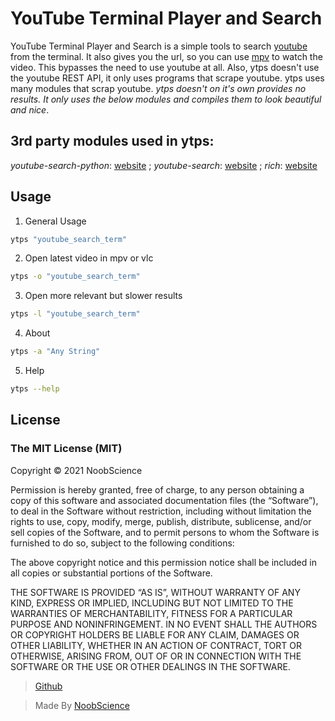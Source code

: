 # YouTube Terminal Player and Search
YouTube Terminal Player and Search is a simple tools to search [youtube]('https://youtube.com') from the terminal. It also gives you the url, so you can use [mpv]('https://mpv.io') to watch the video. 
This bypasses the need to use youtube at all. Also, ytps doesn't use the youtube REST API, it only uses programs that scrape youtube. ytps uses many modules that scrap youtube.
*ytps doesn't on it's own provides no results. It only uses the below modules and compiles them to look beautiful and nice*.
## 3rd party modules used in ytps:
*youtube-search-python*: [website]('https://github.com/alexmercerind/youtube-search-python') ; 
*youtube-search*: [website]('https://github.com/joetats/youtube_search') ; 
*rich*: [website]('https://github.com/willmcgugan/rich') 

## Usage

1. General Usage

```bash
ytps "youtube_search_term"
```

2. Open latest video in mpv or vlc
```bash
ytps -o "youtube_search_term"
```

3. Open more relevant but slower results
```bash
ytps -l "youtube_search_term"
```

4. About
```bash
ytps -a "Any String"
```

5. Help
```bash
ytps --help
```

## License 

### The MIT License (MIT) 

Copyright © 2021 NoobScience 

Permission is hereby granted, free of charge, to any person obtaining a copy of this software and associated documentation files (the “Software”), to deal in the Software without restriction, including without limitation the rights to use, copy, modify, merge, publish, distribute, sublicense, and/or sell copies of the Software, and to permit persons to whom the Software is furnished to do so, subject to the following conditions: 

The above copyright notice and this permission notice shall be included in all copies or substantial portions of the Software.

THE SOFTWARE IS PROVIDED “AS IS”, WITHOUT WARRANTY OF ANY KIND, EXPRESS OR IMPLIED, INCLUDING BUT NOT LIMITED TO THE WARRANTIES OF MERCHANTABILITY, FITNESS FOR A PARTICULAR PURPOSE AND NONINFRINGEMENT. IN NO EVENT SHALL THE AUTHORS OR COPYRIGHT HOLDERS BE LIABLE FOR ANY CLAIM, DAMAGES OR OTHER LIABILITY, WHETHER IN AN ACTION OF CONTRACT, TORT OR OTHERWISE, ARISING FROM, OUT OF OR IN CONNECTION WITH THE SOFTWARE OR THE USE OR OTHER DEALINGS IN THE SOFTWARE.

>[Github](https://newtoallofthis123.github.io/ytps) 



>Made By [NoobScience](https://newtoallofthis123.github.io/About)